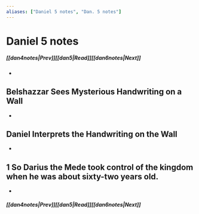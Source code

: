 ```yaml
---
aliases: ["Daniel 5 notes", "Dan. 5 notes"]
---
```

# Daniel 5 notes
##### <span class=arrow-left></span>[[dan4notes|Prev]]<span class=navigation-separator></span>[[dan5|Read]]<span class=navigation-separator></span>[[dan6notes|Next]]<span class=arrow-right></span>
- 
## Belshazzar Sees Mysterious Handwriting on a Wall
- 
## Daniel Interprets the Handwriting on the Wall
- 
## 1 So Darius the Mede took control of the kingdom when he was about sixty-two years old.
- 
##### <span class=arrow-left></span>[[dan4notes|Prev]]<span class=navigation-separator></span>[[dan5|Read]]<span class=navigation-separator></span>[[dan6notes|Next]]<span class=arrow-right></span>